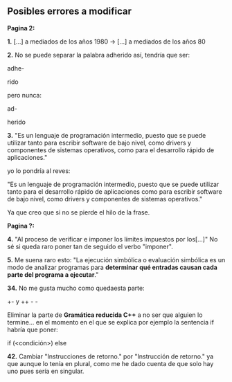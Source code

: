 ## Posibles errores a modificar

**Pagina 2:**

**1.** 
[...] a mediados de los años 1980 -> [...] a mediados de los años 80

**2.** 
No se puede separar la palabra adherido así, tendría que ser:


adhe-

rido

pero nunca:


ad-

herido


**3.** 
"Es un lenguaje de programación intermedio, puesto que se puede utilizar tanto para escribir software de bajo nivel, como drivers y componentes de sistemas operativos, como para el desarrollo rápido de aplicaciones."

yo lo pondría al reves:

"Es un lenguaje de programación intermedio, puesto que se puede utilizar tanto para el desarrollo rápido de aplicaciones como para escribir software de bajo nivel, como drivers y componentes de sistemas operativos."

Ya que creo que si no se pierde el hilo de la frase.


**Pagina ?:**

**4.** 
"Al proceso de verificar e imponer los límites impuestos por los[...]" No sé si queda raro poner tan de seguido el verbo "imponer".

**5.** 
Me suena raro esto: "La ejecución simbólica o evaluación simbólica es un modo de analizar programas para **determinar qué entradas causan cada parte del programa a ejecutar**."




**34.** 
No me gusta mucho como quedaesta parte:

+<expresion>-<expresion> y <variable>++ <variable>- -


Eliminar la parte de **Gramática reducida C++** a no ser que alguien lo termine... en el momento en el que se explica por ejemplo la sentencia if habría que poner: 

if (<condición>) <sentencias>
else <sentencias>


**42.**
Cambiar "Instrucciones de retorno." por "Instrucción de retorno." ya que aunque lo tenía en plural, como me he dado cuenta de que solo hay uno pues sería en singular.